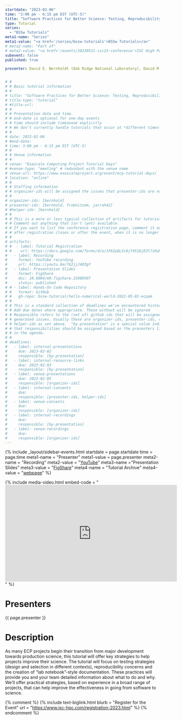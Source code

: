 ```yaml
---
startdate: "2023-02-06"
time: "3:00 pm - 6:15 pm EST (UTC-5)"
title: "Software Practices for Better Science: Testing, Reproducibility, and Documentation tutorial @ Exascale Computing Project Tutorial Days"
type: Tutorial
series: 
  - "BSSw Tutorials"
meta1-name: "Series"
meta1-value: "<a href='/series/bssw-tutorials'>BSSw Tutorials</a>"
# meta2-name: "Part of"
# meta2-value: "<a href='/events/20230521-isc23-conference'>ISC High Performance 2023</a>"
subevent: false
published: true

presenter: David E. Bernholdt (Oak Ridge National Laboratory), David M. Rogers (Oak Ridge National Laboratory), Gregory R. Watson (Oak Ridge National Laboratory)


# #
# # Basic tutorial information
# #
# title: "Software Practices for Better Science: Testing, Reproducibility, and Documentation"
# title-type: "tutorial"
# #title-url:
# #
# # Presentation date and time.
# # end-date is optional for one-day events
# # time should include timezeone explicitly
# # We don't currently handle tutorials that occur at *different times* on multiple days
# #
# date: 2023-02-06
# #end-date:
# time: 3:00 pm - 6:15 pm EST (UTC-5)
# #
# # Venue information
# #
# venue: "Exascale Computing Project Tutorial Days"
# #venue-type: "meeting" # redundant with the venue name
# venue-url: https://www.exascaleproject.org/event/ecp-tutorial-days/
# location: "online"
# #
# # Staffing information
# # organizer-ids will be assigned the issues that presenter-ids are not doing, basically
# #
# organizer-ids: [bernhold]
# presenter-ids: [bernhold, frobnitzem, jarrah42]
# #helper-ids: [bernhold]
# #
# # This is a more or less typical collection of artifacts for tutorials.
# # Comment out anything that isn't (yet) available.
# # If you want to list the conference registration page, comment it out
# # after registration closes or after the event, when it is no longer useful.
# #
# artifacts:
# #  - label: Tutorial Registration
# #    url: https://docs.google.com/forms/d/e/1FAIpQLSc8jf451DjE3l7iHuN_gIl4ACG_5ntCy9k7ErZSFPHGHVhjBw/viewform
#   - label: Recording
#     format: YouTube recording
#     url: https://youtu.be/7G2jjJ403gY
#   - label: Presentation Slides
#     format: FigShare
#     doi: 10.6084/m9.figshare.21989507
#     status: published
# # - label: Hands-On Code Repository
# #   format: GitHub
# #   gh-repo: bssw-tutorial/hello-numerical-world-2022-05-02-ecpam
# #
# # This is a standard collection of deadlines we've encountered historically
# # Add due dates where appropriate. Those without will be ignored
# # Responsible refers to the (set of) github ids that will be assigned to
# # generated issues. Usually these are organizer-ids, presenter-ids, or
# # helper-ids as set above.  "by-presentation" is a special value indicating
# # that responsibilities should be assigned based on the presenters liseted
# # in the agenda.
# #
# deadlines:
#   - label: internal-presentations
#     due: 2023-02-02
#     responsible: [by-presentation]
#   - label: internal-resource-links
#     due: 2023-02-03
#     responsible: [by-presentation]
#   - label: venue-presentations
#     due: 2023-02-05
#     responsible: [organizer-ids]
#   - label: internal-consents
#     due:
#     responsible: [presenter-ids, helper-ids]
#   - label: venue-consents
#     due: 
#     responsible: [organizer-ids]
#   - label: internal-recordings
#     due: 
#     responsible: [by-presentation]
#   - label: venue-recordings
#     due: 
#     responsible: [organizer-ids]
---
```

<!-- Event Sidebar -->
{% 	include _layout/sidebar-events.html 
  startdate = page.startdate
  time = page.time
meta1-name = "Presenter"
meta1-value = page.presenter
meta2-name = "Recording"
meta2-value = "<a href='https://www.youtube.com/watch?v=7G2jjJ403gY'>YouTube</a>"
meta3-name ="Presentation Slides"
meta3-value = "<a href='10.6084/m9.figshare.21989507'>FigShare</a>"
meta4-name = "Tutorial Archive"
meta4-value = "<a href='https://bssw-tutorial.github.io/2023-02-06-ecpam/'>webpage</a>"
%}

{%  include media-video.html
    embed-code = "<iframe width='560' height='315' src='https://www.youtube.com/embed/7G2jjJ403gY' title='YouTube video player;' frameborder='0' allow='accelerometer; autoplay; clipboard-write; encrypted-media; gyroscope; picture-in-picture' allowfullscreen></iframe>"
%}

# Presenters

{{ page.presenter }}

# Description

As many ECP projects begin their transition from major development towards production science, this tutorial will offer key strategies to help projects improve their science. The tutorial will focus on testing strategies (design and selection in different contexts), reproducibility concerns and the creation of “lab notebook”-style documentation. These practices will provide you and your team detailed information about what to do and why. We’ll offer practical strategies, based on experience in a broad range of projects, that can help improve the effectiveness in going from software to science.

{% comment %}
{%  include text-biglink.html
    blurb = "Register for the Event"
    url = "https://www.isc-hpc.com/registration-2023.html"
%}
{% endcomment %}

